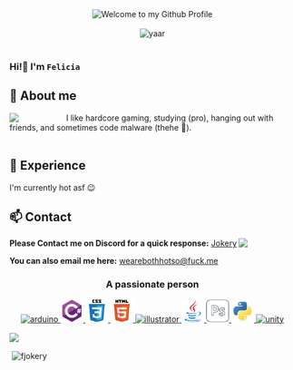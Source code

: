 <div align="center">
<img src="https://media.discordapp.net/attachments/935831854064488460/1197140511979483216/Jokerys_github.gif?ex=65ba2efb&is=65a7b9fb&hm=e9268a64c8486e639e0351dc3e7fa626c76bb3d96c9d8063b91a6218a9957667&=&width=986&height=82" style="max-width: 100%;" alt="Welcome to my Github Profile" />
  <br />
  <br />
 <img height="50" alt="yaar" src="https://media.discordapp.net/attachments/935831854064488460/1197139994649841674/Vanilla-1s-280px_1.gif?ex=65ba2e80&is=65a7b980&hm=cc4df445c5f81463ce22e18e6a425b833a9517a1717e3bce98e9d39fe8ea2c16&=&width=700&height=700" />
  <br />
  <br />


</div>



### Hi!👋 I'm **`Felicia`** 

## **🐬 About me**
<a href="https://github.com/MiyagawaMizu"><img align="left" width="100" src="https://images-wixmp-ed30a86b8c4ca887773594c2.wixmp.com/f/8343288d-9925-4cc3-ac58-eccb809458c7/dddklwc-9a11213d-293d-4044-a7af-483149610659.png?token=eyJ0eXAiOiJKV1QiLCJhbGciOiJIUzI1NiJ9.eyJzdWIiOiJ1cm46YXBwOjdlMGQxODg5ODIyNjQzNzNhNWYwZDQxNWVhMGQyNmUwIiwiaXNzIjoidXJuOmFwcDo3ZTBkMTg4OTgyMjY0MzczYTVmMGQ0MTVlYTBkMjZlMCIsIm9iaiI6W1t7InBhdGgiOiJcL2ZcLzgzNDMyODhkLTk5MjUtNGNjMy1hYzU4LWVjY2I4MDk0NThjN1wvZGRka2x3Yy05YTExMjEzZC0yOTNkLTQwNDQtYTdhZi00ODMxNDk2MTA2NTkucG5nIn1dXSwiYXVkIjpbInVybjpzZXJ2aWNlOmZpbGUuZG93bmxvYWQiXX0.AFVWmfyhPTELrCEGzX2YIgWMLnmiGzO2uDjrm33__YM"></a>
I like hardcore gaming, studying (pro), hanging out with friends, and sometimes code malware (thehe 💅).
<br><br>

## **🎐 Experience**
<a href="https://github.com/MiyagawaMizu"><img align="right" width="100"></a>
I'm currently hot asf 😉

<!--
## **🧊 Github Stats**
 <div><a href="https://github.com/MiyagawaMizu"><img width="100" src="https://cdn.discordapp.com/attachments/1077108830862839848/1107004077621125240/105017051_p13.png"></a><div> 
<p align="center"><img width="50%" src="https://github-readme-stats.vercel.app/api?username=MiyagawaMizu&show_icons=true&count_private=true&theme=react&hide_border=true&bg_color=0D1117"/> <img width="45%" src="https://github-readme-stats.vercel.app/api/top-langs/?username=MiyagawaMizu&show_icons=true&count_private=true&theme=react&hide_border=true&bg_color=0D1117&layout=compact"/>
</p>

## **🎧 Spotify**
<p align="center">
<a href="https://spotify-github-profile.vercel.app/api/view?uid=z8vtap612j1ajql4wsyhl074i&redirect=true"><img src="https://spotify-github-profile.vercel.app/api/view?uid=z8vtap612j1ajql4wsyhl074i&cover_image=true&theme=default&show_offline=true&background_color=0d11170&interchange=false&bar_color_cover=true"></a><a href="https://open.spotify.com/user/z8vtap612j1ajql4wsyhl074i?si=6962aa5c8435476f"><img width="525" src="https://spotify-recently-played-readme.vercel.app/api?user=z8vtap612j1ajql4wsyhl074i"></a>
</p>-->



## **📫 Contact**
<a href="https://github.com/MiyagawaMizu"><img align="right" width="100" src="https://dam.keurig.com/content/dam/cold-beverage-brands/brands/dr_pepper/product_images/dpregular/cans/12oz/png/DP_Regular_12oz_Can_Wet.png" /></a>
**Please Contact me on Discord for a quick response:** [Jokery](https://discord.com/users/363460698656735233)

**You can also email me here:** wearebothhotso@fuck.me
<h3 align="center">A passionate person</h3>
<p align="center"> <a href="https://www.arduino.cc/" target="_blank" rel="noreferrer"> <img src="https://cdn.worldvectorlogo.com/logos/arduino-1.svg" alt="arduino" width="40" height="40"/> </a> <a href="https://www.w3schools.com/cs/" target="_blank" rel="noreferrer"> <img src="https://raw.githubusercontent.com/devicons/devicon/master/icons/csharp/csharp-original.svg" alt="csharp" width="40" height="40"/> </a> <a href="https://www.w3schools.com/css/" target="_blank" rel="noreferrer"> <img src="https://raw.githubusercontent.com/devicons/devicon/master/icons/css3/css3-original-wordmark.svg" alt="css3" width="40" height="40"/> </a> <a href="https://www.w3.org/html/" target="_blank" rel="noreferrer"> <img src="https://raw.githubusercontent.com/devicons/devicon/master/icons/html5/html5-original-wordmark.svg" alt="html5" width="40" height="40"/> </a> <a href="https://www.adobe.com/in/products/illustrator.html" target="_blank" rel="noreferrer"> <img src="https://www.vectorlogo.zone/logos/adobe_illustrator/adobe_illustrator-icon.svg" alt="illustrator" width="40" height="40"/> </a> <a href="https://www.java.com" target="_blank" rel="noreferrer"> <img src="https://raw.githubusercontent.com/devicons/devicon/master/icons/java/java-original.svg" alt="java" width="40" height="40"/> </a> <a href="https://www.photoshop.com/en" target="_blank" rel="noreferrer"> <img src="https://raw.githubusercontent.com/devicons/devicon/master/icons/photoshop/photoshop-line.svg" alt="photoshop" width="40" height="40"/> </a> <a href="https://www.python.org" target="_blank" rel="noreferrer"> <img src="https://raw.githubusercontent.com/devicons/devicon/master/icons/python/python-original.svg" alt="python" width="40" height="40"/> </a> <a href="https://unity.com/" target="_blank" rel="noreferrer"> <img src="https://www.vectorlogo.zone/logos/unity3d/unity3d-icon.svg" alt="unity" width="40" height="40"/> </a> </p>

<img align="center" width="100" src="https://blahaj.quest/_next/static/media/full-flipped.fe81b97f.png">

<p>&nbsp;<img align="center" src="https://github-readme-stats.vercel.app/api?username=fjokery&show_icons=true&theme=synthwave&locale=en" alt="fjokery" /></p>




